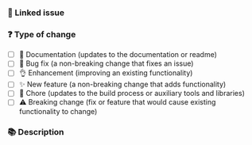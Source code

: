<!---
☝️ PR title should follow conventional commits (https://conventionalcommits.org)
-->

### 🔗 Linked issue

<!-- If it resolves an open issue, please link the issue here. For example "Resolves #123" -->

### ❓ Type of change

<!-- What types of changes does your code introduce? Put an `x` in all the boxes that apply. -->

- [ ] 📖 Documentation (updates to the documentation or readme)
- [ ] 🐞 Bug fix (a non-breaking change that fixes an issue)
- [ ] 👌 Enhancement (improving an existing functionality)
- [ ] ✨ New feature (a non-breaking change that adds functionality)
- [ ] 🧹 Chore (updates to the build process or auxiliary tools and libraries)
- [ ] ⚠️ Breaking change (fix or feature that would cause existing functionality to change)

### 📚 Description

<!-- Describe your changes in detail -->
<!-- Why is this change required? What problem does it solve? -->
